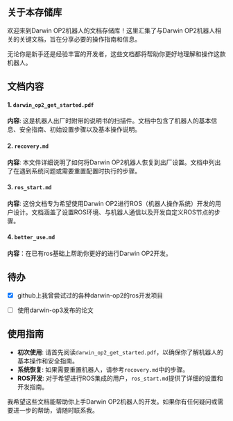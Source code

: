 ## 关于本存储库

欢迎来到Darwin OP2机器人的文档存储库！这里汇集了与Darwin OP2机器人相关的关键文档，旨在分享必要的操作指南和信息。

无论你是新手还是经验丰富的开发者，这些文档都将帮助你更好地理解和操作这款机器人。

## 文档内容

#### 1. `darwin_op2_get_started.pdf`
**内容**: 这是机器人出厂时附带的说明书的扫描件。文档中包含了机器人的基本信息、安全指南、初始设置步骤以及基本操作说明。

#### 2. `recovery.md`
**内容**: 本文件详细说明了如何将Darwin OP2机器人恢复到出厂设置。文档中列出了在遇到系统问题或需要重置配置时执行的步骤。

#### 3. `ros_start.md`
**内容**: 这份文档专为希望使用Darwin OP2进行ROS（机器人操作系统）开发的用户设计。文档涵盖了设置ROS环境、与机器人通信以及开发自定义ROS节点的步骤。

#### 4. `better_use.md`

**内容**：在已有ros基础上帮助你更好的进行Darwin OP2开发。

## 待办

- [x] github上我曾尝试过的各种darwin-op2的ros开发项目
- [ ] 使用darwin-op3发布的论文



## 使用指南

- **初次使用**: 请首先阅读`darwin_op2_get_started.pdf`，以确保你了解机器人的基本操作和安全指南。
- **系统恢复**: 如果需要重置机器人，请参考`recovery.md`中的步骤。
- **ROS开发**: 对于希望进行ROS集成的用户，`ros_start.md`提供了详细的设置和开发指南。



我希望这些文档能帮助你上手Darwin OP2机器人的开发。如果你有任何疑问或需要进一步的帮助，请随时联系我。
